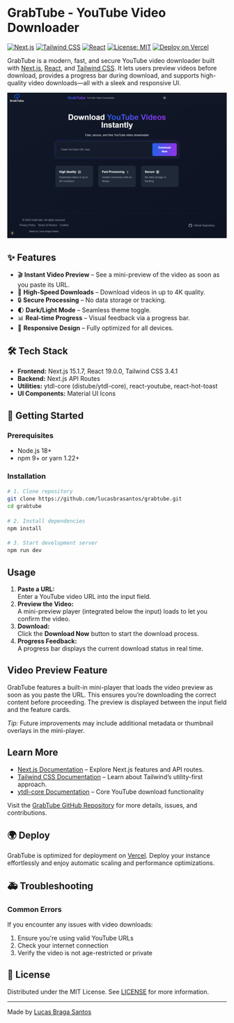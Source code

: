 
# GrabTube - YouTube Video Downloader

[![Next.js](https://img.shields.io/badge/Next.js-15.1.7-blue.svg)](https://nextjs.org/) [![Tailwind CSS](https://img.shields.io/badge/Tailwind_CSS-3.4.1-blue.svg)](https://tailwindcss.com/) [![React](https://img.shields.io/badge/React-19.0.0-blue.svg)](https://reactjs.org/) [![License: MIT](https://img.shields.io/badge/License-MIT-yellow.svg)](LICENSE) [![Deploy on Vercel](https://vercel.com/button)](https://vercel.com/new?utm_source=grabtube&utm_campaign=oss)

GrabTube is a modern, fast, and secure YouTube video downloader built with [Next.js](https://nextjs.org), [React](https://reactjs.org), and [Tailwind CSS](https://tailwindcss.com). It lets users preview videos before download, provides a progress bar during download, and supports high-quality video downloads—all with a sleek and responsive UI.

![GrabTube Screenshot](/public/grabtube.png)

## ✨ Features

- 🎬 **Instant Video Preview** – See a mini-preview of the video as soon as you paste its URL.
- 🚀 **High-Speed Downloads** – Download videos in up to 4K quality.
- 🔒 **Secure Processing** – No data storage or tracking.
- 🌓 **Dark/Light Mode** – Seamless theme toggle.
- 📊 **Real-time Progress** – Visual feedback via a progress bar.
- 📱 **Responsive Design** – Fully optimized for all devices.

## 🛠️ Tech Stack

- **Frontend:** Next.js 15.1.7, React 19.0.0, Tailwind CSS 3.4.1
- **Backend:** Next.js API Routes
- **Utilities:** ytdl-core (distube/ytdl-core), react-youtube, react-hot-toast
- **UI Components:** Material UI Icons

## 🚀 Getting Started

### Prerequisites

- Node.js 18+  
- npm 9+ or yarn 1.22+  

### Installation

```bash
# 1. Clone repository
git clone https://github.com/lucasbrasantos/grabtube.git
cd grabtube

# 2. Install dependencies
npm install

# 3. Start development server
npm run dev
```

## Usage

1. **Paste a URL:**  
   Enter a YouTube video URL into the input field.
2. **Preview the Video:**  
   A mini-preview player (integrated below the input) loads to let you confirm the video.
3. **Download:**  
   Click the **Download Now** button to start the download process.
4. **Progress Feedback:**  
   A progress bar displays the current download status in real time.

## Video Preview Feature

GrabTube features a built-in mini-player that loads the video preview as soon as you paste the URL. This ensures you’re downloading the correct content before proceeding. The preview is displayed between the input field and the feature cards.

*Tip:* Future improvements may include additional metadata or thumbnail overlays in the mini-player.

## Learn More

- [Next.js Documentation](https://nextjs.org/docs) – Explore Next.js features and API routes.
- [Tailwind CSS Documentation](https://tailwindcss.com/docs) – Learn about Tailwind’s utility-first approach.
- [ytdl-core Documentation](https://github.com/distubejs/ytdl-core) – Core YouTube download functionality

Visit the [GrabTube GitHub Repository](https://github.com/lucasbrasantos/grabtube) for more details, issues, and contributions.

## 🌍 Deploy

GrabTube is optimized for deployment on [Vercel](https://vercel.com/new?utm_source=grabtube&utm_campaign=oss). Deploy your instance effortlessly and enjoy automatic scaling and performance optimizations.

## 🚑 Troubleshooting

### Common Errors
If you encounter any issues with video downloads:
1. Ensure you're using valid YouTube URLs
2. Check your internet connection
3. Verify the video is not age-restricted or private

## 📜 License

Distributed under the MIT License. See [LICENSE](LICENSE) for more information.

---

Made by [Lucas Braga Santos](https://github.com/lucasbrasantos)
